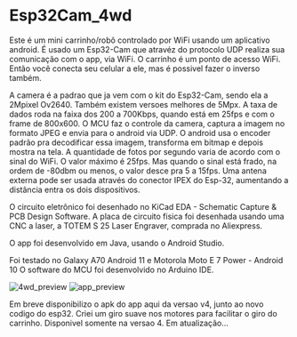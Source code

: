 # Esp32Cam_4wd

Este é um mini carrinho/robô controlado por WiFi usando um aplicativo android. 
É usado um Esp32-Cam que atravéz do protocolo UDP realiza sua comunicação com o app, via WiFi.
O carrinho é um ponto de acesso WiFi. Então você conecta seu celular a ele, mas é possivel fazer o inverso também. 

A camera é a padrao que ja vem com o kit do Esp32-Cam, sendo ela a 2Mpixel Ov2640. Também existem versoes melhores de 5Mpx.
A taxa de dados roda na faixa dos 200 a 700Kbps, quando está em 25fps e com o frame de 800x600.
O MCU faz o controle da camera, captura a imagem no formato JPEG e envia para o android via UDP. 
O android usa o encoder padrão pra decodificar essa imagem, transforma em bitmap e depois mostra na tela.
A quantidade de fotos por segundo varia de acordo com o sinal do WiFi. O valor máximo é 25fps. Mas quando o sinal está frado, na ordem de -80dbm ou menos, o valor desce pra 5 a 15fps. Uma antena externa pode ser usada através do conector IPEX do Esp-32, aumentando a distância entra os dois dispositivos.

O circuito eletrônico foi desenhado no KiCad EDA - Schematic Capture & PCB Design Software.
A placa de circuito fisica foi desenhada usando uma CNC a laser, a TOTEM S 25 Laser Engraver, comprada no Aliexpress.

O app foi desenvolvido em Java, usando o Android Studio.

Foi testado no Galaxy A70 Android 11 e Motorola Moto E 7 Power - Android 10
O software do MCU foi desenvolvido no Arduino IDE.

![4wd_preview](https://user-images.githubusercontent.com/16022034/230798034-165acbf6-13e2-4ac6-9023-fda98a3277aa.jpg)
![app_preview](https://user-images.githubusercontent.com/16022034/230798040-5a017fa0-9976-49f5-8fd9-339535067b3f.jpg)

Em breve disponibilizo o apk do app aqui da versao v4, junto ao novo codigo do esp32. Criei um giro suave nos motores para facilitar o giro do carrinho. Disponivel somente na versao 4.
Em atualização...
